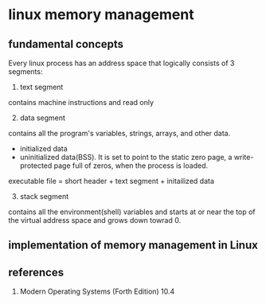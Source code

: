 # linux memory management

## fundamental concepts

Every linux process has an address space that logically consists of 3 segments:

1. text segment

contains machine instructions and read only

2. data segment

contains all the program's variables, strings, arrays, and other data.

   * initialized data
   * uninitialized data(BSS). It is set to point to the static zero page, a write-protected page full of zeros, when the process is loaded.

executable file = short header + text segment + initailized data

3. stack segment

contains all the environment(shell) variables and starts at or near the top of the virtual address space and grows down towrad 0.

## implementation of memory management in Linux

## references

1. Modern Operating Systems (Forth Edition) 10.4

